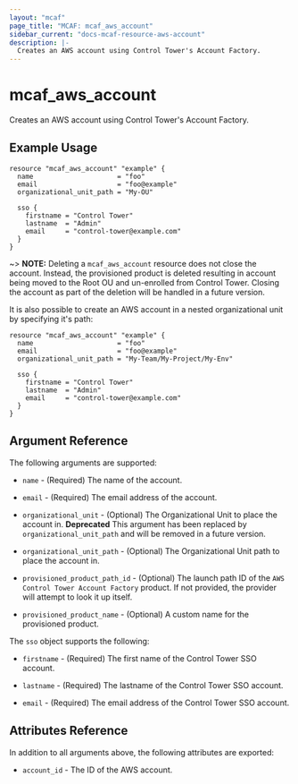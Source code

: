 ```yaml
---
layout: "mcaf"
page_title: "MCAF: mcaf_aws_account"
sidebar_current: "docs-mcaf-resource-aws-account"
description: |-
  Creates an AWS account using Control Tower's Account Factory.
---
```


# mcaf_aws_account

Creates an AWS account using Control Tower's Account Factory.

## Example Usage

```hcl
resource "mcaf_aws_account" "example" {
  name                     = "foo"
  email                    = "foo@example"
  organizational_unit_path = "My-OU"

  sso {
    firstname = "Control Tower"
    lastname  = "Admin"
    email     = "control-tower@example.com"
  }
}
```

~> **NOTE:** Deleting a `mcaf_aws_account` resource does not close the account. Instead, the provisioned product is deleted resulting in account being moved to the Root OU and un-enrolled from Control Tower. Closing the account as part of the deletion will be handled in a future version.

It is also possible to create an AWS account in a nested organizational unit by specifying it's path:

```hcl
resource "mcaf_aws_account" "example" {
  name                     = "foo"
  email                    = "foo@example"
  organizational_unit_path = "My-Team/My-Project/My-Env"

  sso {
    firstname = "Control Tower"
    lastname  = "Admin"
    email     = "control-tower@example.com"
  }
}
```

## Argument Reference

The following arguments are supported:

- `name` - (Required) The name of the account.

- `email` - (Required) The email address of the account.

- `organizational_unit` - (Optional) The Organizational Unit to place the account in. **Deprecated** This argument has been replaced by `organizational_unit_path` and will be removed in a future version.

- `organizational_unit_path` - (Optional) The Organizational Unit path to place the account in.

- `provisioned_product_path_id` - (Optional) The launch path ID of the `AWS Control Tower Account Factory` product. If not provided, the provider will attempt to look it up itself.

- `provisioned_product_name` - (Optional) A custom name for the provisioned product.

The `sso` object supports the following:

- `firstname` - (Required) The first name of the Control Tower SSO account.

- `lastname` - (Required) The lastname of the Control Tower SSO account.

- `email` - (Required) The email address of the Control Tower SSO account.

## Attributes Reference

In addition to all arguments above, the following attributes are exported:

- `account_id` - The ID of the AWS account.
